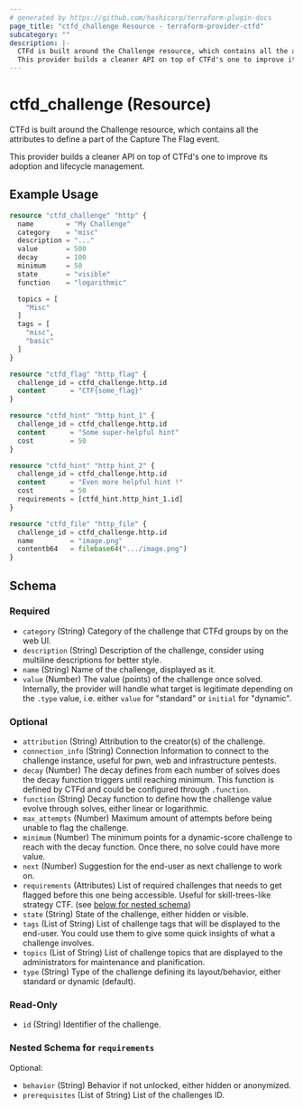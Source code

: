 ```yaml
---
# generated by https://github.com/hashicorp/terraform-plugin-docs
page_title: "ctfd_challenge Resource - terraform-provider-ctfd"
subcategory: ""
description: |-
  CTFd is built around the Challenge resource, which contains all the attributes to define a part of the Capture The Flag event.
  This provider builds a cleaner API on top of CTFd's one to improve its adoption and lifecycle management.
---
```


# ctfd_challenge (Resource)

CTFd is built around the Challenge resource, which contains all the attributes to define a part of the Capture The Flag event.

This provider builds a cleaner API on top of CTFd's one to improve its adoption and lifecycle management.

## Example Usage

```terraform
resource "ctfd_challenge" "http" {
  name        = "My Challenge"
  category    = "misc"
  description = "..."
  value       = 500
  decay       = 100
  minimum     = 50
  state       = "visible"
  function    = "logarithmic"

  topics = [
    "Misc"
  ]
  tags = [
    "misc",
    "basic"
  ]
}

resource "ctfd_flag" "http_flag" {
  challenge_id = ctfd_challenge.http.id
  content      = "CTF{some_flag}"
}

resource "ctfd_hint" "http_hint_1" {
  challenge_id = ctfd_challenge.http.id
  content      = "Some super-helpful hint"
  cost         = 50
}

resource "ctfd_hint" "http_hint_2" {
  challenge_id = ctfd_challenge.http.id
  content      = "Even more helpful hint !"
  cost         = 50
  requirements = [ctfd_hint.http_hint_1.id]
}

resource "ctfd_file" "http_file" {
  challenge_id = ctfd_challenge.http.id
  name         = "image.png"
  contentb64   = filebase64(".../image.png")
}
```

<!-- schema generated by tfplugindocs -->
## Schema

### Required

- `category` (String) Category of the challenge that CTFd groups by on the web UI.
- `description` (String) Description of the challenge, consider using multiline descriptions for better style.
- `name` (String) Name of the challenge, displayed as it.
- `value` (Number) The value (points) of the challenge once solved. Internally, the provider will handle what target is legitimate depending on the `.type` value, i.e. either `value` for "standard" or `initial` for "dynamic".

### Optional

- `attribution` (String) Attribution to the creator(s) of the challenge.
- `connection_info` (String) Connection Information to connect to the challenge instance, useful for pwn, web and infrastructure pentests.
- `decay` (Number) The decay defines from each number of solves does the decay function triggers until reaching minimum. This function is defined by CTFd and could be configured through `.function`.
- `function` (String) Decay function to define how the challenge value evolve through solves, either linear or logarithmic.
- `max_attempts` (Number) Maximum amount of attempts before being unable to flag the challenge.
- `minimum` (Number) The minimum points for a dynamic-score challenge to reach with the decay function. Once there, no solve could have more value.
- `next` (Number) Suggestion for the end-user as next challenge to work on.
- `requirements` (Attributes) List of required challenges that needs to get flagged before this one being accessible. Useful for skill-trees-like strategy CTF. (see [below for nested schema](#nestedatt--requirements))
- `state` (String) State of the challenge, either hidden or visible.
- `tags` (List of String) List of challenge tags that will be displayed to the end-user. You could use them to give some quick insights of what a challenge involves.
- `topics` (List of String) List of challenge topics that are displayed to the administrators for maintenance and planification.
- `type` (String) Type of the challenge defining its layout/behavior, either standard or dynamic (default).

### Read-Only

- `id` (String) Identifier of the challenge.

<a id="nestedatt--requirements"></a>
### Nested Schema for `requirements`

Optional:

- `behavior` (String) Behavior if not unlocked, either hidden or anonymized.
- `prerequisites` (List of String) List of the challenges ID.
